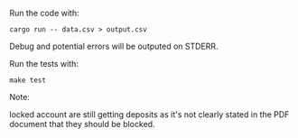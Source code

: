 Run the code with:

```
cargo run -- data.csv > output.csv
```

Debug and potential errors will be outputed on STDERR.

Run the tests with:

```
make test
```

Note:

locked account are still getting deposits as it's not clearly stated in the 
PDF document that they should be blocked.
